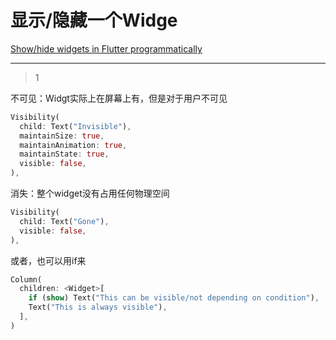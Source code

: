 # 显示/隐藏一个Widge
[Show/hide widgets in Flutter programmatically](https://stackoverflow.com/questions/44489804/show-hide-widgets-in-flutter-programmatically)

___



> 1

不可见：Widgt实际上在屏幕上有，但是对于用户不可见

```dart
Visibility(
  child: Text("Invisible"),
  maintainSize: true, 
  maintainAnimation: true,
  maintainState: true,
  visible: false, 
),
```

消失：整个widget没有占用任何物理空间

```dart
Visibility(
  child: Text("Gone"),
  visible: false,
),
```

或者，也可以用if来

```dart
Column(
  children: <Widget>[
    if (show) Text("This can be visible/not depending on condition"),
    Text("This is always visible"),
  ],
) 
```




